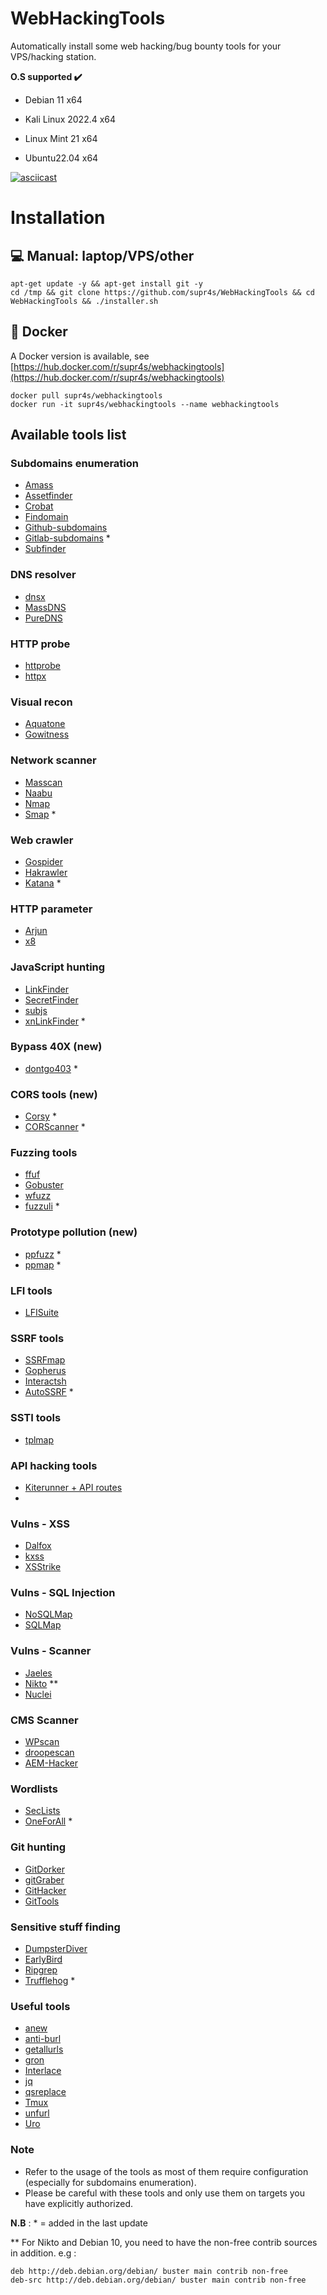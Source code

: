 # WebHackingTools

Automatically install some web hacking/bug bounty tools for your VPS/hacking station.

<b>O.S supported :heavy_check_mark: </b>

- Debian 11 x64 

- Kali Linux 2022.4 x64

- Linux Mint 21 x64

- Ubuntu22.04 x64 



[![asciicast](https://asciinema.org/a/E2xfEuuvWhuO3RzlDnSdebCZR.svg)](https://asciinema.org/a/E2xfEuuvWhuO3RzlDnSdebCZR)



# Installation
## 💻 Manual: laptop/VPS/other 

```
apt-get update -y && apt-get install git -y
cd /tmp && git clone https://github.com/supr4s/WebHackingTools && cd WebHackingTools && ./installer.sh
```
## 🐳 Docker

A Docker version is available, see [https://hub.docker.com/r/supr4s/webhackingtools](https://hub.docker.com/r/supr4s/webhackingtools)

```
docker pull supr4s/webhackingtools
docker run -it supr4s/webhackingtools --name webhackingtools
```

## Available tools list

### Subdomains enumeration

- [Amass](https://github.com/OWASP/Amass)
- [Assetfinder](https://github.com/tomnomnom/assetfinder)
- [Crobat](https://github.com/Cgboal/SonarSearch)
- [Findomain](https://github.com/Findomain/Findomain)
- [Github-subdomains](https://github.com/gwen001/github-subdomains)
- [Gitlab-subdomains](https://github.com/gwen001/gitlab-subdomains) *
- [Subfinder](https://github.com/projectdiscovery/subfinder)

### DNS resolver

- [dnsx](https://github.com/projectdiscovery/dnsx)
- [MassDNS](https://github.com/blechschmidt/massdns)
- [PureDNS](https://github.com/d3mondev/puredns)

### HTTP probe

- [httprobe](https://github.com/tomnomnom/httprobe)
- [httpx](https://github.com/projectdiscovery/httpx)

### Visual recon

- [Aquatone](https://github.com/michenriksen/aquatone)
- [Gowitness](https://github.com/sensepost/gowitness)

### Network scanner

- [Masscan](https://github.com/robertdavidgraham/masscan)
- [Naabu](https://github.com/projectdiscovery/naabu)
- [Nmap](https://nmap.org/)
- [Smap](https://github.com/s0md3v/Smap) *

### Web crawler

- [Gospider](https://github.com/jaeles-project/gospider)
- [Hakrawler](https://github.com/hakluke/hakrawler)
- [Katana](https://github.com/projectdiscovery/katana) *

### HTTP parameter

- [Arjun](https://github.com/s0md3v/Arjun)
- [x8](https://github.com/Sh1Yo/x8/)

### JavaScript hunting

- [LinkFinder](https://github.com/GerbenJavado/LinkFinder)
- [SecretFinder](https://github.com/m4ll0k/SecretFinder)
- [subjs](https://github.com/lc/subjs)
- [xnLinkFinder](https://github.com/xnl-h4ck3r/xnLinkFinder) *

### Bypass 40X (new)

- [dontgo403](https://github.com/devploit/dontgo403) *

### CORS tools (new)

- [Corsy](https://github.com/s0md3v/Corsy) *
- [CORScanner](https://github.com/chenjj/CORScanner) *

### Fuzzing tools

- [ffuf](https://github.com/ffuf/ffuf)
- [Gobuster](https://github.com/OJ/gobuster)
- [wfuzz](https://github.com/xmendez/wfuzz)
- [fuzzuli](https://github.com/musana/fuzzuli) *

### Prototype pollution (new)

- [ppfuzz](https://github.com/dwisiswant0/ppfuzz) *
- [ppmap](https://github.com/kleiton0x00/ppmap) *

### LFI tools

- [LFISuite](https://github.com/D35m0nd142/LFISuite)

### SSRF tools

- [SSRFmap](https://github.com/swisskyrepo/SSRFmap)
- [Gopherus](https://github.com/tarunkant/Gopherus)
- [Interactsh](https://github.com/projectdiscovery/interactsh)
- [AutoSSRF](https://github.com/Th0h0/autossrf) *

### SSTI tools

- [tplmap](https://github.com/epinna/tplmap)

### API hacking tools

- [Kiterunner + API routes](https://github.com/assetnote/kiterunner)
- 
### Vulns - XSS

- [Dalfox](https://github.com/hahwul/dalfox)
- [kxss](https://github.com/tomnomnom/hacks/tree/master/kxss)
- [XSStrike](https://github.com/s0md3v/XSStrike)

### Vulns - SQL Injection

- [NoSQLMap](https://github.com/codingo/NoSQLMap)
- [SQLMap](https://github.com/sqlmapproject/sqlmap)

### Vulns - Scanner

- [Jaeles](https://github.com/jaeles-project/jaeles)
- [Nikto](https://github.com/sullo/nikto) **
- [Nuclei](https://github.com/projectdiscovery/nuclei)

### CMS Scanner

- [WPscan](https://github.com/wpscanteam/wpscan)
- [droopescan](https://github.com/droope/droopescan)
- [AEM-Hacker](https://github.com/0ang3el/aem-hacker)

### Wordlists

- [SecLists](https://github.com/danielmiessler/SecLists)
- [OneForAll](https://github.com/six2dez/OneListForAll) *

### Git hunting

- [GitDorker](https://github.com/obheda12/GitDorker)
- [gitGraber](https://github.com/hisxo/gitGraber)
- [GitHacker](https://github.com/WangYihang/GitHacker)
- [GitTools](https://github.com/internetwache/GitTools)

### Sensitive stuff finding

- [DumpsterDiver](https://github.com/securing/DumpsterDiver)
- [EarlyBird](https://github.com/americanexpress/earlybird)
- [Ripgrep](https://github.com/BurntSushi/ripgrep)
- [Trufflehog](https://github.com/trufflesecurity/trufflehog) *

### Useful tools

- [anew](https://github.com/tomnomnom/anew)
- [anti-burl](https://github.com/tomnomnom/hacks/tree/master/anti-burl)
- [getallurls](https://github.com/lc/hacks/tree/master/getallurls)
- [gron](https://github.com/tomnomnom/gron)
- [Interlace](https://github.com/codingo/Interlace)
- [jq](https://github.com/stedolan/jq)
- [qsreplace](https://github.com/tomnomnom/qsreplace)
- [Tmux](https://github.com/tmux/tmux)
- [unfurl](https://github.com/tomnomnom/unfurl)
- [Uro](https://github.com/s0md3v/uro)

### Note

- Refer to the usage of the tools as most of them require configuration (especially for subdomains enumeration).
- Please be careful with these tools and only use them on targets you have explicitly authorized.

**N.B** : * = added in the last update

** For Nikto and Debian 10, you need to have the non-free contrib sources in addition. e.g : 
```
deb http://deb.debian.org/debian/ buster main contrib non-free
deb-src http://deb.debian.org/debian/ buster main contrib non-free
```
